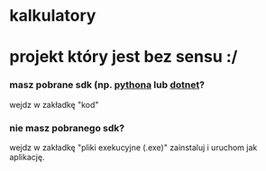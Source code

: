 # kalkulatory
# projekt który jest bez sensu :/

### masz pobrane sdk (np. [pythona](https://python.org) lub [dotnet](https://dotnet.microsoft.com)?
wejdz w zakładkę "kod"

### nie masz pobranego sdk?
wejdz w zakładkę "pliki exekucyjne (.exe)"
zainstaluj i uruchom jak aplikację.
